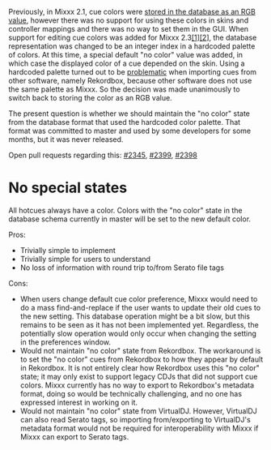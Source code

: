Previously, in Mixxx 2.1, cue colors were [stored in the database as an
RGB value](https://github.com/mixxxdj/mixxx/pull/992), however there was
no support for using these colors in skins and controller mappings and
there was no way to set them in the GUI. When support for editing cue
colors was added for Mixxx
2.3[\[1](https://github.com/mixxxdj/mixxx/pull/1830)\][\[2](https://github.com/mixxxdj/mixxx/pull/2016)\],
the database representation was changed to be an integer index in a
hardcoded palette of colors. At this time, a special default "no color"
value was added, in which case the displayed color of a cue depended on
the skin. Using a hardcoded palette turned out to be
[problematic](https://github.com/mixxxdj/mixxx/pull/2119#issuecomment-539347901)
when importing cues from other software, namely Rekordbox, because other
software does not use the same palette as Mixxx. So the decision was
made unanimously to switch back to storing the color as an RGB value.

The present question is whether we should maintain the "no color" state
from the database format that used the hardcoded color palette. That
format was committed to master and used by some developers for some
months, but it was never released.

Open pull requests regarding this:
[\#2345](https://github.com/mixxxdj/mixxx/pull/2345),
[\#2399](https://github.com/mixxxdj/mixxx/pull/2399),
[\#2398](https://github.com/mixxxdj/mixxx/pull/2398)

# No special states

All hotcues always have a color. Colors with the "no color" state in the
database schema currently in master will be set to the new default
color.

Pros:

  - Trivially simple to implement
  - Trivially simple for users to understand
  - No loss of information with round trip to/from Serato file tags

Cons:

  - When users change default cue color preference, Mixxx would need to
    do a mass find-and-replace if the user wants to update their old
    cues to the new setting. This database operation might be a bit
    slow, but this remains to be seen as it has not been implemented
    yet. Regardless, the potentially slow operation would only occur
    when changing the setting in the preferences window.
  - Would not maintain "no color" state from Rekordbox. The workaround
    is to set the "no color" cues from Rekordbox to how they appear by
    default in Rekordbox. It is not entirely clear how Rekordbox uses
    this "no color" state; it may only exist to support legacy CDJs that
    did not support cue colors. Mixxx currently has no way to export to
    Rekordbox's metadata format, doing so would be technically
    challenging, and no one has expressed interest in working on it.
  - Would not maintain "no color" state from VirtualDJ. However,
    VirtualDJ can also read Serato tags, so importing from/exporting to
    VirtualDJ's metadata format would not be required for
    interoperability with Mixxx if Mixxx can export to Serato tags.
